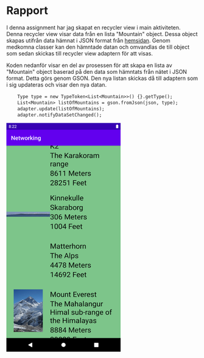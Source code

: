 
# Rapport

I denna assignment har jag skapat en recycler view i main aktiviteten. Denna recycler view visar data från en lista "Mountain" object.
Dessa object skapas utifrån data hämnat i JSON format från [hemsidan](https://mobprog.webug.se/json-api?login=brom).
Genom medkomna classer kan den hämntade datan och omvandlas de till object som sedan skickas till recycler view adaptern för att visas.

Koden nedanför visar en del av prosessen för att skapa en lista av "Mountain" object baserad på den data som hämntats från nätet i JSON format.
Detta görs genom GSON. Den nya listan skickas då till adaptern som i sig updateras och visar den nya datan.

```
    Type type = new TypeToken<List<Mountain>>() {}.getType();
    List<Mountain> listOfMountains = gson.fromJson(json, type);
    adapter.update(listOfMountains);
    adapter.notifyDataSetChanged();
```


<img src="Screenshot_1.png" width="300" height="600"> 

